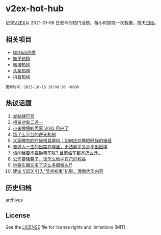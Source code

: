 # v2ex-hot-hub

 记录[V2EX](https://www.v2ex.com/)从 2021-01-06 日至今的热门话题。每小时抓取一次数据，按天[归档](archives)。
 
 ## 相关项目

- [GitHub热榜](https://github.com/snaildev/github-hot-hub)
- [知乎热榜](https://github.com/snaildev/zhihu-hot-hub)
- [微博热榜](https://github.com/snaildev/weibo-hot-hub)
- [头条热榜](https://github.com/snaildev/toutiao-hot-hub)
- [抖音热榜](https://github.com/snaildev/douyin-hot-hub)


 `更新时间：2025-10-15 19:08:36 +0800`

## 热议话题

1. [发帖就打赏](https://www.v2ex.com/t/1165372)
1. [相亲对象二选一](https://www.v2ex.com/t/1165327)
1. [小米狠狠的羡慕 VIVO 用户了](https://www.v2ex.com/t/1165207)
1. [饿了么平台的逆天机制](https://www.v2ex.com/t/1165305)
1. [大家睡觉的时候带耳塞吗；如何应对睡眠时候的噪音](https://www.v2ex.com/t/1165271)
1. [普通人一生的出路在哪里，无法躺平又走不出困境](https://www.v2ex.com/t/1165328)
1. [请问我要不要换电车呢? 目前油车都不怎么开。](https://www.v2ex.com/t/1165355)
1. [公司要降薪了，该怎么维护自己的权益](https://www.v2ex.com/t/1165275)
1. [地铁车厢又多了这么多摄像头!?](https://www.v2ex.com/t/1165272)
1. [建议 V2EX 引入“节点权重”机制，激励优质内容](https://www.v2ex.com/t/1165280)

## 历史归档

[archives](archives)

## License

See the [LICENSE](LICENSE) file for license rights and limitations (MIT).
